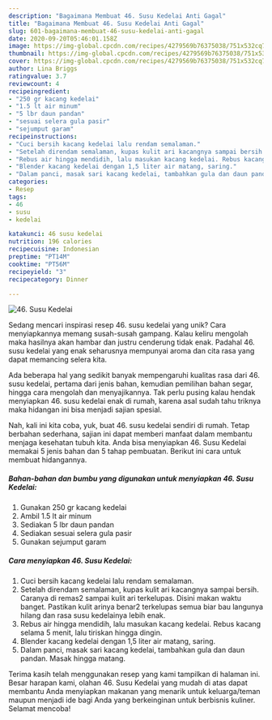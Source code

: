 ```yaml
---
description: "Bagaimana Membuat 46. Susu Kedelai Anti Gagal"
title: "Bagaimana Membuat 46. Susu Kedelai Anti Gagal"
slug: 601-bagaimana-membuat-46-susu-kedelai-anti-gagal
date: 2020-09-20T05:46:01.158Z
image: https://img-global.cpcdn.com/recipes/4279569b76375038/751x532cq70/46-susu-kedelai-foto-resep-utama.jpg
thumbnail: https://img-global.cpcdn.com/recipes/4279569b76375038/751x532cq70/46-susu-kedelai-foto-resep-utama.jpg
cover: https://img-global.cpcdn.com/recipes/4279569b76375038/751x532cq70/46-susu-kedelai-foto-resep-utama.jpg
author: Lina Briggs
ratingvalue: 3.7
reviewcount: 4
recipeingredient:
- "250 gr kacang kedelai"
- "1.5 lt air minum"
- "5 lbr daun pandan"
- "sesuai selera gula pasir"
- "sejumput garam"
recipeinstructions:
- "Cuci bersih kacang kedelai lalu rendam semalaman."
- "Setelah direndam semalaman, kupas kulit ari kacangnya sampai bersih. Caranya di remas2 sampai kulit ari terkelupas. Disini makan waktu banget. Pastikan kulit arinya benar2 terkelupas semua biar bau langunya hilang dan rasa susu kedelainya lebih enak."
- "Rebus air hingga mendidih, lalu masukan kacang kedelai. Rebus kacang selama 5 menit, lalu tiriskan hingga dingin."
- "Blender kacang kedelai dengan 1,5 liter air matang, saring."
- "Dalam panci, masak sari kacang kedelai, tambahkan gula dan daun pandan. Masak hingga matang."
categories:
- Resep
tags:
- 46
- susu
- kedelai

katakunci: 46 susu kedelai 
nutrition: 196 calories
recipecuisine: Indonesian
preptime: "PT14M"
cooktime: "PT56M"
recipeyield: "3"
recipecategory: Dinner

---
```



![46. Susu Kedelai](https://img-global.cpcdn.com/recipes/4279569b76375038/751x532cq70/46-susu-kedelai-foto-resep-utama.jpg)

Sedang mencari inspirasi resep 46. susu kedelai yang unik? Cara menyiapkannya memang susah-susah gampang. Kalau keliru mengolah maka hasilnya akan hambar dan justru cenderung tidak enak. Padahal 46. susu kedelai yang enak seharusnya mempunyai aroma dan cita rasa yang dapat memancing selera kita.

Ada beberapa hal yang sedikit banyak mempengaruhi kualitas rasa dari 46. susu kedelai, pertama dari jenis bahan, kemudian pemilihan bahan segar, hingga cara mengolah dan menyajikannya. Tak perlu pusing kalau hendak menyiapkan 46. susu kedelai enak di rumah, karena asal sudah tahu triknya maka hidangan ini bisa menjadi sajian spesial.




Nah, kali ini kita coba, yuk, buat 46. susu kedelai sendiri di rumah. Tetap berbahan sederhana, sajian ini dapat memberi manfaat dalam membantu menjaga kesehatan tubuh kita. Anda bisa menyiapkan 46. Susu Kedelai memakai 5 jenis bahan dan 5 tahap pembuatan. Berikut ini cara untuk membuat hidangannya.

<!--inarticleads1-->

##### Bahan-bahan dan bumbu yang digunakan untuk menyiapkan 46. Susu Kedelai:

1. Gunakan 250 gr kacang kedelai
1. Ambil 1.5 lt air minum
1. Sediakan 5 lbr daun pandan
1. Sediakan sesuai selera gula pasir
1. Gunakan sejumput garam




<!--inarticleads2-->

##### Cara menyiapkan 46. Susu Kedelai:

1. Cuci bersih kacang kedelai lalu rendam semalaman.
1. Setelah direndam semalaman, kupas kulit ari kacangnya sampai bersih. Caranya di remas2 sampai kulit ari terkelupas. Disini makan waktu banget. Pastikan kulit arinya benar2 terkelupas semua biar bau langunya hilang dan rasa susu kedelainya lebih enak.
1. Rebus air hingga mendidih, lalu masukan kacang kedelai. Rebus kacang selama 5 menit, lalu tiriskan hingga dingin.
1. Blender kacang kedelai dengan 1,5 liter air matang, saring.
1. Dalam panci, masak sari kacang kedelai, tambahkan gula dan daun pandan. Masak hingga matang.




Terima kasih telah menggunakan resep yang kami tampilkan di halaman ini. Besar harapan kami, olahan 46. Susu Kedelai yang mudah di atas dapat membantu Anda menyiapkan makanan yang menarik untuk keluarga/teman maupun menjadi ide bagi Anda yang berkeinginan untuk berbisnis kuliner. Selamat mencoba!
